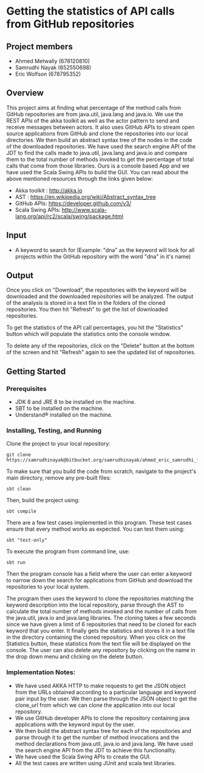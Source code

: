 #  Getting the statistics of API calls from GitHub repositories

## Project members
  * Ahmed Metwally (678120810)
  * Samrudhi Nayak (652550698)
  * Eric Wolfson (678795352)

## Overview

This project aims at finding what percentage of the method calls from GitHub repositories are from java.util, java.lang and java.io. We use the REST APIs of the akka toolkit as well as the actor pattern to send and receive messages between actors. It also uses GitHub APIs to stream open source applications from GitHub and clone the repositories into our local directories. We then build an abstract syntax tree of the nodes in the code of the downloaded repositories. We have used the search engine API of the JDT to find the calls made to java.util, java.lang and java.io and compare them to the total number of methods invoked to get the percentage of total calls that come from those libraries. Ours is a console based App and we have used the Scala Swing APIs to build the GUI. You can read about the above mentioned resources through the links given below:

* Akka toolkit : http://akka.io
* AST : https://en.wikipedia.org/wiki/Abstract_syntax_tree
* GitHub APIs: https://developer.github.com/v3/
* Scala Swing APIs: http://www.scala-lang.org/api/rc2/scala/swing/package.html


## Input

* A keyword to search for (Example: "dna" as the keyword will look for all projects within the GitHub repository with the word "dna" in it's name)

## Output

Once you click on "Download", the repositories with the keyword will be downloaded and the downloaded repositories will be analyzed. The output of the analysis is stored in a text file in the folders of the cloned repositories. You then hit "Refresh" to get the list of downloaded repositories.

To get the statistics of the API call percentages, you hit the "Statistics" button which will populate the statistics onto the console window.

To delete any of the repositories, click on the "Delete" button at the bottom of the screen and hit "Refresh" again to see the updated list of repositories.


## Getting Started

### Prerequisites
* JDK 8 and JRE 8 to be installed on the machine.
* SBT to be installed on the machine.
* Understand® installed on the machine.


### Installing, Testing, and Running

Clone the project to your local repository:
```
git clone 
https://samrudhinayak@bitbucket.org/samrudhinayak/ahmed_eric_samrudhi_fp.git
```
 

To make sure that you build the code from scratch, navigate to the project's main directory, remove any pre-built files:
```
sbt clean
```


Then, build the project using: 
```
sbt compile
```


There are a few test cases implemented in this program. These test cases ensure that every method works as expected. You can test them using:
```
sbt "test-only"
```


To execute the program from command line, use:
```
sbt run
```


Then the program console has a field where the user can enter a keyword to narrow down the search for applications from GitHub and download the repositories to your local system.



The program then uses the keyword to clone the repositories matching the keyword description into the local repository, parse through the AST to calculate the total number of methods invoked and the number of calls from the java.util, java.io and java.lang libraries. The cloning takes a few seconds since we have given a limit of 6 repositories that need to be cloned for each keyword that you enter. It finally gets the statistics and stores it in a text file in the directory containing the cloned repository. When you click on the Statistics button, these statistics from the text file will be displayed on the console. The user can also delete any repository by clicking on the name in the drop down menu and clicking on the delete button.


### Implementation Notes:

* We have used AKKA HTTP to make requests to get the JSON object from the URLs obtained according to a particular language and keyword pair input by the user. We then parse through the JSON object to get the clone_url from which we can clone the application into our local repository.
* We use GitHub developer APIs to clone the repository containing java applications with the keyword input by the user.
* We then build the abstract syntax tree for each of the repositories and parse through it to get the number of method invocations and the method declarations from java.util, java.io and java.lang. We have used the search engine API from the JDT to achieve this functionality.
* We have used the Scala Swing APIs to create the GUI.
* All the test cases are written using JUnit and scala test libraries.